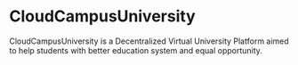 # CloudCampusUniversity
CloudCampusUniversity is a Decentralized Virtual University Platform aimed to help students with better education system and equal opportunity.
